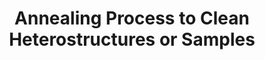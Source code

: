 ---
style: style1
image_path: /images/pic01.jpg
path: generic.html 
link_path: /portfolio_posts/furnace/annealing.html
title: Annealing Process to Clean Heterostructures or Samples
caption: Heating samples up in a Hydrogen/Inert gas mixture to clean
---